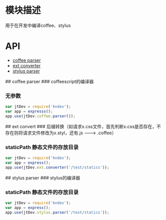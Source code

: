 # 模块描述

用于在开发中编译coffee、stylus

# API

- [coffee parser](#coffeeParser)
- [ext converter](#extConverter)
- [stylus parser](#stylusParser)

<a name="coffeeParser" />
## coffee parser
### coffeescript的编译器

### 无参数

```js
var jtDev = require('kndev');
var app = expresss();
app.use(jtDev.coffee.parser());
```



<a name="extConverter" />
## ext convert
### 后缀转换（如请求x.css文件，首先判断x.css是否存在，不存在则将请求文件修改为x.styl，还有.js ---> .coffee）

### staticPath 静态文件的存放目录

```js
var jtDev = require('kndev');
var app = express();
app.use(jtDev.ext.converter('/test/statics'));
```


<a name="stylusParser" />
## stylus parser
### stylus的编译器

### staticPath 静态文件的存放目录

```js
var jtDev = require('kndev');
var app = express();
app.use(jtDev.stylus.parser('/test/statics'));
```